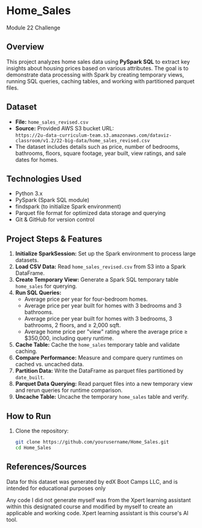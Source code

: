# Home_Sales
Module 22 Challenge 

## Overview

This project analyzes home sales data using **PySpark SQL** to extract key insights about housing prices based on various attributes. The goal is to demonstrate data processing with Spark by creating temporary views, running SQL queries, caching tables, and working with partitioned parquet files.

## Dataset

- **File:** `home_sales_revised.csv`
- **Source:** Provided AWS S3 bucket URL:  
  `https://2u-data-curriculum-team.s3.amazonaws.com/dataviz-classroom/v1.2/22-big-data/home_sales_revised.csv`
- The dataset includes details such as price, number of bedrooms, bathrooms, floors, square footage, year built, view ratings, and sale dates for homes.

## Technologies Used

- Python 3.x  
- PySpark (Spark SQL module)  
- findspark (to initialize Spark environment)  
- Parquet file format for optimized data storage and querying  
- Git & GitHub for version control  

## Project Steps & Features

1. **Initialize SparkSession:** Set up the Spark environment to process large datasets.  
2. **Load CSV Data:** Read `home_sales_revised.csv` from S3 into a Spark DataFrame.  
3. **Create Temporary View:** Generate a Spark SQL temporary table `home_sales` for querying.  
4. **Run SQL Queries:**  
   - Average price per year for four-bedroom homes.  
   - Average price per year built for homes with 3 bedrooms and 3 bathrooms.  
   - Average price per year built for homes with 3 bedrooms, 3 bathrooms, 2 floors, and ≥ 2,000 sqft.  
   - Average home price per "view" rating where the average price ≥ $350,000, including query runtime.  
5. **Cache Table:** Cache the `home_sales` temporary table and validate caching.  
6. **Compare Performance:** Measure and compare query runtimes on cached vs. uncached data.  
7. **Partition Data:** Write the DataFrame as parquet files partitioned by `date_built`.  
8. **Parquet Data Querying:** Read parquet files into a new temporary view and rerun queries for runtime comparison.  
9. **Uncache Table:** Uncache the temporary `home_sales` table and verify.  

## How to Run

1. Clone the repository:

   ```bash
   git clone https://github.com/yourusername/Home_Sales.git
   cd Home_Sales

## References/Sources

Data for this dataset was generated by edX Boot Camps LLC, and is intended for educational purposes only

Any code I did not generate myself was from the Xpert learning assistant within this designated course and modified by myself to create an applicable and working code. Xpert learning assistant is this course's AI tool.
